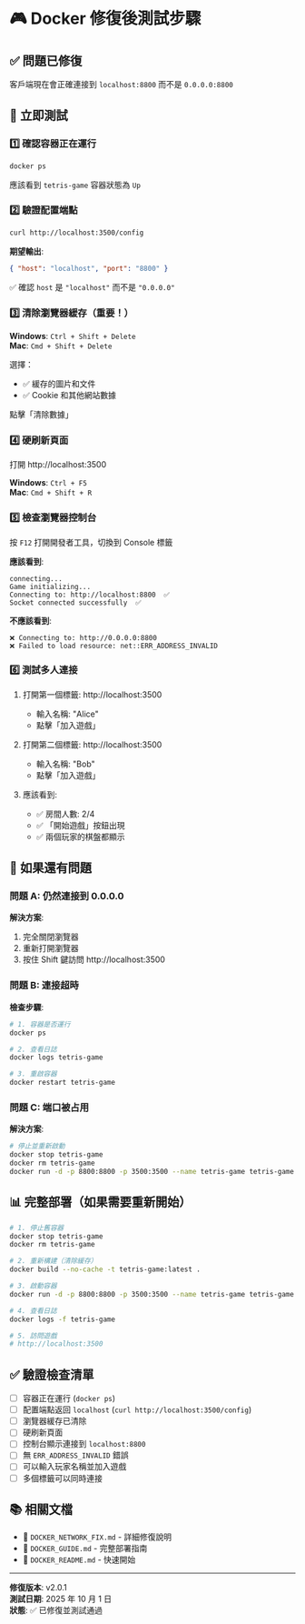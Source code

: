 # 🎮 Docker 修復後測試步驟

## ✅ 問題已修復

客戶端現在會正確連接到 `localhost:8800` 而不是 `0.0.0.0:8800`

## 🚀 立即測試

### 1️⃣ 確認容器正在運行

```bash
docker ps
```

應該看到 `tetris-game` 容器狀態為 `Up`

### 2️⃣ 驗證配置端點

```bash
curl http://localhost:3500/config
```

**期望輸出**:

```json
{ "host": "localhost", "port": "8800" }
```

✅ 確認 `host` 是 `"localhost"` 而不是 `"0.0.0.0"`

### 3️⃣ 清除瀏覽器緩存（重要！）

**Windows**: `Ctrl + Shift + Delete`  
**Mac**: `Cmd + Shift + Delete`

選擇：

- ✅ 緩存的圖片和文件
- ✅ Cookie 和其他網站數據

點擊「清除數據」

### 4️⃣ 硬刷新頁面

打開 http://localhost:3500

**Windows**: `Ctrl + F5`  
**Mac**: `Cmd + Shift + R`

### 5️⃣ 檢查瀏覽器控制台

按 `F12` 打開開發者工具，切換到 Console 標籤

**應該看到**:

```
connecting...
Game initializing...
Connecting to: http://localhost:8800  ✅
Socket connected successfully  ✅
```

**不應該看到**:

```
❌ Connecting to: http://0.0.0.0:8800
❌ Failed to load resource: net::ERR_ADDRESS_INVALID
```

### 6️⃣ 測試多人連接

1. 打開第一個標籤: http://localhost:3500

   - 輸入名稱: "Alice"
   - 點擊「加入遊戲」

2. 打開第二個標籤: http://localhost:3500

   - 輸入名稱: "Bob"
   - 點擊「加入遊戲」

3. 應該看到:
   - ✅ 房間人數: 2/4
   - ✅ 「開始遊戲」按鈕出現
   - ✅ 兩個玩家的棋盤都顯示

## 🐛 如果還有問題

### 問題 A: 仍然連接到 0.0.0.0

**解決方案**:

1. 完全關閉瀏覽器
2. 重新打開瀏覽器
3. 按住 Shift 鍵訪問 http://localhost:3500

### 問題 B: 連接超時

**檢查步驟**:

```bash
# 1. 容器是否運行
docker ps

# 2. 查看日誌
docker logs tetris-game

# 3. 重啟容器
docker restart tetris-game
```

### 問題 C: 端口被占用

**解決方案**:

```bash
# 停止並重新啟動
docker stop tetris-game
docker rm tetris-game
docker run -d -p 8800:8800 -p 3500:3500 --name tetris-game tetris-game:latest
```

## 📊 完整部署（如果需要重新開始）

```bash
# 1. 停止舊容器
docker stop tetris-game
docker rm tetris-game

# 2. 重新構建（清除緩存）
docker build --no-cache -t tetris-game:latest .

# 3. 啟動容器
docker run -d -p 8800:8800 -p 3500:3500 --name tetris-game tetris-game:latest

# 4. 查看日誌
docker logs -f tetris-game

# 5. 訪問遊戲
# http://localhost:3500
```

## ✅ 驗證檢查清單

- [ ] 容器正在運行 (`docker ps`)
- [ ] 配置端點返回 `localhost` (`curl http://localhost:3500/config`)
- [ ] 瀏覽器緩存已清除
- [ ] 硬刷新頁面
- [ ] 控制台顯示連接到 `localhost:8800`
- [ ] 無 `ERR_ADDRESS_INVALID` 錯誤
- [ ] 可以輸入玩家名稱並加入遊戲
- [ ] 多個標籤可以同時連接

## 📚 相關文檔

- 📄 `DOCKER_NETWORK_FIX.md` - 詳細修復說明
- 📄 `DOCKER_GUIDE.md` - 完整部署指南
- 📄 `DOCKER_README.md` - 快速開始

---

**修復版本**: v2.0.1  
**測試日期**: 2025 年 10 月 1 日  
**狀態**: ✅ 已修復並測試通過
